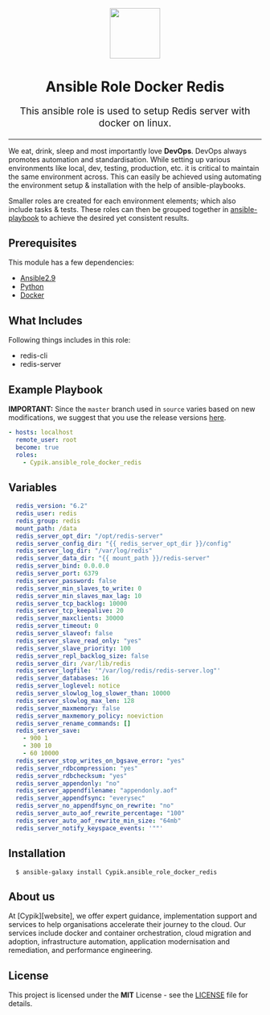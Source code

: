 <!-- This file was automatically generated by the `geine`. Make all changes to `README.yaml` and run `make readme` to rebuild this file. -->


<p align="center"> <img src="https://user-images.githubusercontent.com/50652676/62451340-ba925480-b78b-11e9-99f0-13a8a9cc0afa.png" width="100" height="100"></p>

<h1 align="center">
    Ansible Role Docker Redis
</h1>

<p align="center" style="font-size: 1.2rem;">
    This ansible role is used to setup Redis server with docker on linux.
     </p>

<p align="center">






</p>
<p align="center">



</p>
<hr>



We eat, drink, sleep and most importantly love **DevOps**. DevOps always promotes automation and standardisation. While setting up various environments like local, dev, testing, production, etc. it is critical to maintain the same environment across. This can easily be achieved using automating the environment setup & installation with the help of ansible-playbooks.

Smaller roles are created for each environment elements; which also include tasks & tests. These roles can then be grouped together in [ansible-playbook](https://docs.ansible.com/ansible/latest/user_guide/playbooks_intro.html) to achieve the desired yet consistent results.



## Prerequisites

This module has a few dependencies:

- [Ansible2.9](https://docs.ansible.com/ansible/latest/installation_guide/intro_installation.html)
- [Python](https://www.python.org/downloads)
- [Docker](https://docs.docker.com/install/linux/docker-ce/ubuntu)




## What Includes

Following things includes in this role:

- redis-cli
- redis-server







## Example Playbook

**IMPORTANT:** Since the `master` branch used in `source` varies based on new modifications, we suggest that you use the release versions [here](https://github.com/Cypik/ansible-role-docker-redis/releases).


```yaml
- hosts: localhost
  remote_user: root
  become: true
  roles:
    - Cypik.ansible_role_docker_redis
```


## Variables

```yaml
  redis_version: "6.2"
  redis_user: redis
  redis_group: redis
  mount_path: /data
  redis_server_opt_dir: "/opt/redis-server"
  redis_server_config_dir: "{{ redis_server_opt_dir }}/config"
  redis_server_log_dir: "/var/log/redis"
  redis_server_data_dir: "{{ mount_path }}/redis-server"
  redis_server_bind: 0.0.0.0
  redis_server_port: 6379
  redis_server_password: false
  redis_server_min_slaves_to_write: 0
  redis_server_min_slaves_max_lag: 10
  redis_server_tcp_backlog: 10000
  redis_server_tcp_keepalive: 20
  redis_server_maxclients: 30000
  redis_server_timeout: 0
  redis_server_slaveof: false
  redis_server_slave_read_only: "yes"
  redis_server_slave_priority: 100
  redis_server_repl_backlog_size: false
  redis_server_dir: /var/lib/redis
  redis_server_logfile: '"/var/log/redis/redis-server.log"'
  redis_server_databases: 16
  redis_server_loglevel: notice
  redis_server_slowlog_log_slower_than: 10000
  redis_server_slowlog_max_len: 128
  redis_server_maxmemory: false
  redis_server_maxmemory_policy: noeviction
  redis_server_rename_commands: []
  redis_server_save:
    - 900 1
    - 300 10
    - 60 10000
  redis_server_stop_writes_on_bgsave_error: "yes"
  redis_server_rdbcompression: "yes"
  redis_server_rdbchecksum: "yes"
  redis_server_appendonly: "no"
  redis_server_appendfilename: "appendonly.aof"
  redis_server_appendfsync: "everysec"
  redis_server_no_appendfsync_on_rewrite: "no"
  redis_server_auto_aof_rewrite_percentage: "100"
  redis_server_auto_aof_rewrite_min_size: "64mb"
  redis_server_notify_keyspace_events: '""'
```


## Installation

```console
  $ ansible-galaxy install Cypik.ansible_role_docker_redis
```
## About us

At [Cypik][website], we offer expert guidance, implementation support and services to help organisations accelerate their journey to the cloud. Our services include docker and container orchestration, cloud migration and adoption, infrastructure automation, application modernisation and remediation, and performance engineering.

## License
This project is licensed under the **MIT** License - see the [LICENSE](https://github.com/cypik/ansible-role-docker-redis/blob/master/LICENSE) file for details.


